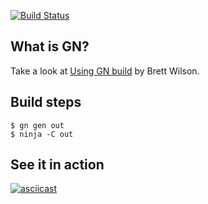 [![Build Status](https://travis-ci.org/p47t/GN-demo.svg?branch=master)](https://travis-ci.org/p47r1ck7541/GN-demo)

## What is GN?

Take a look at [Using GN build](https://docs.google.com/presentation/d/15Zwb53JcncHfEwHpnG_PoIbbzQ3GQi_cpujYwbpcbZo/edit?usp=sharing) by Brett Wilson.

## Build steps

    $ gn gen out
    $ ninja -C out

## See it in action

[![asciicast](https://asciinema.org/a/0VdrIZDVNi9Le4PKQWjthQEP9.png)](https://asciinema.org/a/0VdrIZDVNi9Le4PKQWjthQEP9)
